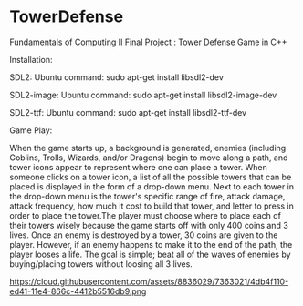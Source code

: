 # TowerDefense

Fundamentals of Computing II Final Project : Tower Defense Game in C++

Installation:

SDL2:		Ubuntu command: sudo apt-get install libsdl2-dev

SDL2-image:	Ubuntu command: sudo apt-get install libsdl2-image-dev

SDL2-ttf: 	Ubuntu command: sudo apt-get install libsdl2-ttf-dev

Game Play:

When the game starts up, a background is generated, enemies (including Goblins, Trolls, Wizards, and/or Dragons)
begin to move along a path, and tower icons appear to represent where one can place a tower. 
When someone clicks on a tower icon, a list of all the possible towers that can be placed is displayed
in the form of a drop-down menu. Next to each tower in the drop-down menu is the tower's specific
range of fire, attack damage, attack frequency, how much it cost to build that tower, and letter to press in order to place the tower.The player must choose where to place each of their towers wisely because the game starts off with only 400 coins and 3 lives. Once an enemy is destroyed by a tower, 30 coins are given to the player.
However, if an enemy happens to make it to the end of the path, the player looses a life.
The goal is simple; beat all of the waves of enemies by buying/placing towers without loosing all 3 lives.

https://cloud.githubusercontent.com/assets/8836029/7363021/4db4f110-ed41-11e4-866c-4412b5516db9.png

